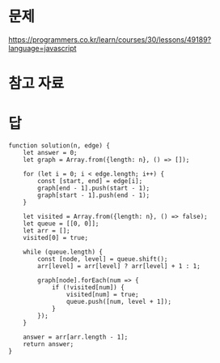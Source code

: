 # 문제
https://programmers.co.kr/learn/courses/30/lessons/49189?language=javascript

# 참고 자료

# 답
    function solution(n, edge) {
        let answer = 0;
        let graph = Array.from({length: n}, () => []);

        for (let i = 0; i < edge.length; i++) {
            const [start, end] = edge[i];
            graph[end - 1].push(start - 1);
            graph[start - 1].push(end - 1);
        }

        let visited = Array.from({length: n}, () => false);
        let queue = [[0, 0]];
        let arr = [];
        visited[0] = true;

        while (queue.length) {
            const [node, level] = queue.shift();
            arr[level] = arr[level] ? arr[level] + 1 : 1;

            graph[node].forEach(num => {
                if (!visited[num]) {
                    visited[num] = true;
                    queue.push([num, level + 1]);
                }
            });
        }

        answer = arr[arr.length - 1];
        return answer;
    }

